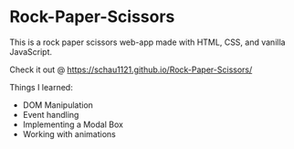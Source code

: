 # Rock-Paper-Scissors
This is a rock paper scissors web-app made with HTML, CSS, and vanilla JavaScript.

Check it out @ https://schau1121.github.io/Rock-Paper-Scissors/

Things I learned:
- DOM Manipulation
- Event handling
- Implementing a Modal Box
- Working with animations
